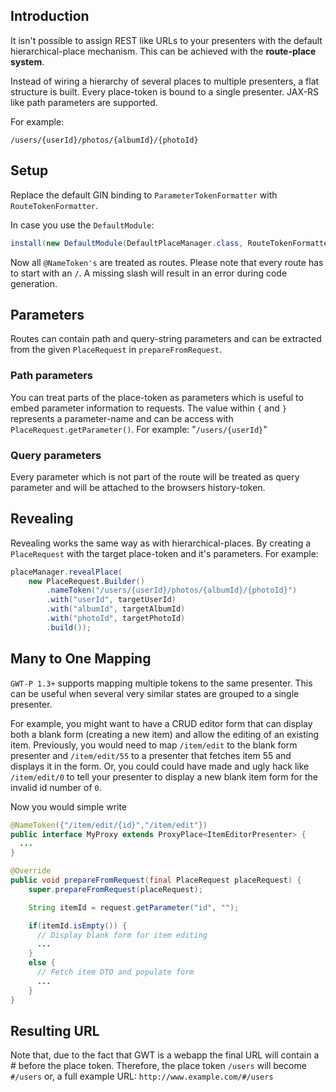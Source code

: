 ## Introduction

It isn't possible to assign REST like URLs to your presenters with the default hierarchical-place mechanism. This can be achieved with the **route-place system**.

Instead of wiring a hierarchy of several places to multiple presenters, a flat structure is built. Every place-token is bound to a single presenter. JAX-RS like path parameters are supported.

For example:

    /users/{userId}/photos/{albumId}/{photoId}

## Setup

Replace the default GIN binding to ``ParameterTokenFormatter`` with ``RouteTokenFormatter``.

In case you use the ``DefaultModule``:
    
```java
install(new DefaultModule(DefaultPlaceManager.class, RouteTokenFormatter.class));
````

Now all ``@NameToken's`` are treated as routes. Please note that every route has to start with an ``/``. A missing slash will result in an error during code generation.


## Parameters

Routes can contain path and query-string parameters and can be extracted from the given  ``PlaceRequest`` in ``prepareFromRequest``.

### Path parameters

You can treat parts of the place-token as parameters which is useful to embed parameter information to requests. The value within ``{`` and ``}`` represents a parameter-name and can be access with ``PlaceRequest.getParameter()``. For example: "``/users/{userId}``"

### Query parameters

Every parameter which is not part of the route will be treated as query parameter and will be attached to the browsers history-token.

## Revealing

Revealing works the same way as with hierarchical-places. By creating a ``PlaceRequest`` with the target place-token and it's parameters. For example:

```java
placeManager.revealPlace(
    new PlaceRequest.Builder()
        .nameToken("/users/{userId}/photos/{albumId}/{photoId}")
        .with("userId", targetUserId)
        .with("albumId", targetAlbumId)
        .with("photoId", targetPhotoId)
        .build());
 ```

## Many to One Mapping
`GWT-P 1.3+` supports mapping multiple tokens to the same presenter. This can be useful when several very similar states are grouped to a single presenter. 

For example, you might want to have a CRUD editor form that can display both a blank form (creating a new item) and allow the editing of an existing item. Previously, you would need to map `/item/edit` to the blank form presenter and `/item/edit/55` to a presenter that fetches item 55 and displays it in the form. Or, you could could have made and ugly hack like `/item/edit/0` to tell your presenter to display a new blank item form for the invalid id number of `0`.

Now you would simple write
```java
@NameToken({"/item/edit/{id}","/item/edit"})
public interface MyProxy extends ProxyPlace<ItemEditorPresenter> {
  ...
}

@Override
public void prepareFromRequest(final PlaceRequest placeRequest) {
	super.prepareFromRequest(placeRequest);

	String itemId = request.getParameter("id", "");

	if(itemId.isEmpty()) {
	  // Display blank form for item editing
	  ...
	}
	else {
	  // Fetch item DTO and populate form
	  ...
	}
}
```

## Resulting URL
Note that, due to the fact that GWT is a webapp the final URL will contain a # before the place token. Therefore, the place token ``/users`` will become ``#/users``
or, a full example URL: ``http://www.example.com/#/users``